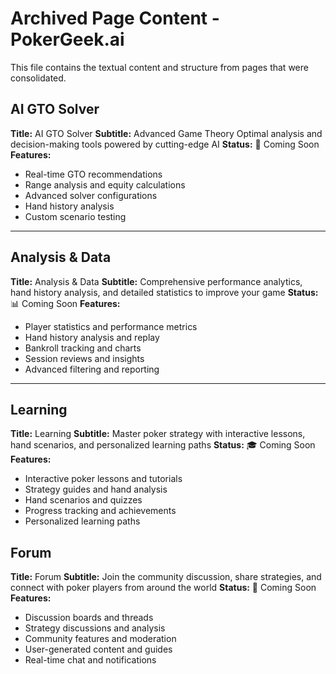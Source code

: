 # Archived Page Content - PokerGeek.ai

This file contains the textual content and structure from pages that were consolidated.

## AI GTO Solver
**Title:** AI GTO Solver
**Subtitle:** Advanced Game Theory Optimal analysis and decision-making tools powered by cutting-edge AI
**Status:** 🚀 Coming Soon
**Features:**
- Real-time GTO recommendations
- Range analysis and equity calculations
- Advanced solver configurations
- Hand history analysis
- Custom scenario testing

---

## Analysis & Data
**Title:** Analysis & Data
**Subtitle:** Comprehensive performance analytics, hand history analysis, and detailed statistics to improve your game
**Status:** 📊 Coming Soon
**Features:**
- Player statistics and performance metrics
- Hand history analysis and replay
- Bankroll tracking and charts
- Session reviews and insights
- Advanced filtering and reporting

---

## Learning
**Title:** Learning
**Subtitle:** Master poker strategy with interactive lessons, hand scenarios, and personalized learning paths
**Status:** 🎓 Coming Soon
**Features:**
- Interactive poker lessons and tutorials
- Strategy guides and hand analysis
- Hand scenarios and quizzes
- Progress tracking and achievements
- Personalized learning paths

## Forum
**Title:** Forum
**Subtitle:** Join the community discussion, share strategies, and connect with poker players from around the world
**Status:** 💬 Coming Soon
**Features:**
- Discussion boards and threads
- Strategy discussions and analysis
- Community features and moderation
- User-generated content and guides
- Real-time chat and notifications

